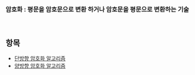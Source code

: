 ### 암호화 : 평문을 암호문으로 변환 하거나 암호문을 평문으로 변환하는 기술  


<br/>

## 항목
* [단방향 암호화 알고리즘](https://github.com/jwsimhj97/TIL/blob/main/WORK/Encryption/Encryption_oneWay.md)
* [양방향 암호화 알고리즘](https://github.com/jwsimhj97/TIL/blob/main/WORK/Encryption/Encryption_bidirectional.md)

